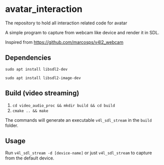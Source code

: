 # avatar_interaction
The repository to hold all interaction related code for avatar

A simple program to capture from webcam like device and render it in SDL.

Inspired from https://github.com/marcosps/v4l2_webcam

## Dependencies
`sudo apt install libsdl2-dev`


`sudo apt install libsdl2-image-dev`

## Build (video streaming)

1. `cd video_audio_proc && mkdir build && cd build`  
2. `cmake .. && make`

The commands will generate an executable `v4l_sdl_stream` in the `build` folder.

## Usage
Run `v4l_sdl_stream -d [device-name]` or just `v4l_sdl_stream` to capture from the default device.




